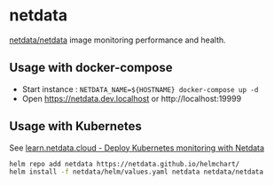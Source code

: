 # netdata

[netdata/netdata](https://hub.docker.com/r/netdata/netdata) image monitoring performance and health.

## Usage with docker-compose

* Start instance : `NETDATA_NAME=${HOSTNAME} docker-compose up -d`
* Open https://netdata.dev.localhost or http://localhost:19999

## Usage with Kubernetes

See [learn.netdata.cloud - Deploy Kubernetes monitoring with Netdata](https://learn.netdata.cloud/docs/agent/packaging/installer/methods/kubernetes)

```bash
helm repo add netdata https://netdata.github.io/helmchart/
helm install -f netdata/helm/values.yaml netdata netdata/netdata
```





